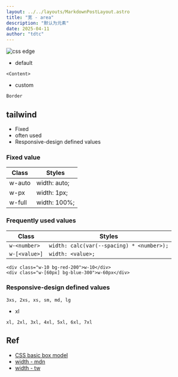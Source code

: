 ```yaml
---
layout: ../../layouts/MarkdownPostLayout.astro
title: "宽 - area"
description: "默认为元素"
date: 2025-04-11
author: "tdtc"
---
```

![css edge](https://developer.mozilla.org/en-US/docs/Web/CSS/CSS_box_model/Introduction_to_the_CSS_box_model/boxmodel.png)

- default
```
<Content>
```
- custom
```
Border
```

## tailwind
- Fixed
- often used
- Responsive-design defined values

### Fixed value
|Class|Styles|
|-|-|
|w-auto|width: auto;|
|w-px|width: 1px;|
|w-full|width: 100%;|

### Frequently used values
|Class|Styles|
|-|-|
|`w-<number>`|`width: calc(var(--spacing) * <number>);`|
|`w-[<value>]`|`width: <value>;`|

```
<div class="w-10 bg-red-200">w-10</div>
<div class="w-[60px] bg-blue-300">w-60px</div>
```

### Responsive-design defined values
```
3xs, 2xs, xs, sm, md, lg
```
- xl
```
xl, 2xl, 3xl, 4xl, 5xl, 6xl, 7xl
```

## Ref
- [CSS basic box model](https://developer.mozilla.org/en-US/docs/Web/CSS/CSS_box_model/Introduction_to_the_CSS_box_model)
- [width - mdn](https://developer.mozilla.org/zh-CN/docs/Web/CSS/width)
- [width - tw](https://tailwindcss.com/docs/width)
